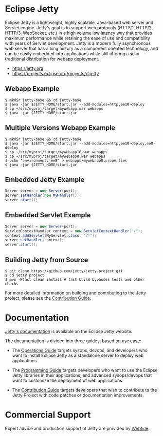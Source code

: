 # Eclipse Jetty

Eclipse Jetty is a lightweight, highly scalable, Java-based web server and Servlet engine.
Jetty's goal is to support web protocols (HTTP/1, HTTP/2, HTTP/3, WebSocket, etc.) in a high volume low latency way that provides maximum performance while retaining the ease of use and compatibility with years of Servlet development.
Jetty is a modern fully asynchronous web server that has a long history as a component oriented technology, and can be easily embedded into applications while still offering a solid traditional distribution for webapp deployment.

- https://jetty.org
- https://projects.eclipse.org/projects/rt.jetty

## Webapp Example

```shell
$ mkdir jetty-base && cd jetty-base
$ java -jar $JETTY_HOME/start.jar --add-modules=http,ee10-deploy
$ cp ~/src/myproj/target/mywebapp.war webapps
$ java -jar $JETTY_HOME/start.jar 
```

## Multiple Versions Webapp Example

```shell
$ mkdir jetty-base && cd jetty-base
$ java -jar $JETTY_HOME/start.jar --add-modules=http,ee10-deploy,ee8-deploy
$ cp ~/src/myproj/target/mywebapp10.war webapps
$ cp ~/src/myproj/target/mywebapp8.war webapps
$ echo "environment: ee8" > webapps/mywebapp8.properties
$ java -jar $JETTY_HOME/start.jar 
```

## Embedded Jetty Example

```java
Server server = new Server(port);
server.setHandler(new MyHandler());
server.start();
```

## Embedded Servlet Example

```java
Server server = new Server(port);
ServletContextHandler context = new ServletContextHandler("/");
context.addServlet(MyServlet.class, "/*");
server.setHandler(context);
server.start();
```

## Building Jetty from Source

```shell
$ git clone https://github.com/jetty/jetty.project.git
$ cd jetty.project
$ mvn -Pfast clean install # fast build bypasses tests and other checks
```

For more detailed information on building and contributing to the Jetty project, please see the [Contribution Guide](https://jetty.org/docs/contribution-guide/index.html).

# Documentation

[Jetty's documentation](https://jetty.org/docs) is available on the Eclipse Jetty website.

The documentation is divided into three guides, based on use case:

* The [Operations Guide](https://jetty.org/docs/jetty/12/operations-guide/index.html) targets sysops, devops, and developers who want to install Eclipse Jetty as a standalone server to deploy web applications.

* The [Programming Guide](https://jetty.org/docs/jetty/12/programming-guide/index.html) targets developers who want to use the Eclipse Jetty libraries in their applications, and advanced sysops/devops that want to customize the deployment of web applications.

* The [Contribution Guide](https://jetty.org/docs/contribution-guide/index.html) targets developers that wish to contribute to the Jetty Project with code patches or documentation improvements.


# Commercial Support

Expert advice and production support of Jetty are provided by [Webtide](https://webtide.com).
